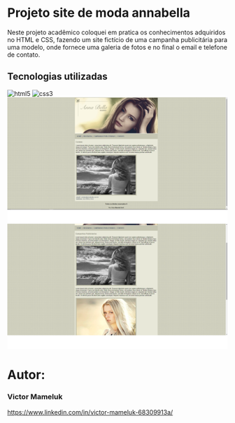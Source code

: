 # Projeto site de moda annabella

Neste projeto acadêmico coloquei em pratica os conhecimentos adquiridos no HTML e CSS,
fazendo um site fictício de uma campanha publicitária para uma modelo, onde fornece uma galeria de fotos
e no final o email e telefone de contato.

## Tecnologias utilizadas
<img alt="html5" src="https://img.shields.io/badge/HTML5-E34F26?style=for-the-badge&logo=html5&logoColor=white">
<img alt="css3" src="https://img.shields.io/badge/CSS-239120?&style=for-the-badge&logo=css3&logoColor=white">

<img src="https://github.com/VictorMameluk/Projeto_annabella_css/blob/master/assets/home.png">
<img src="https://github.com/VictorMameluk/Projeto_annabella_css/blob/master/assets/galeria.png">

# Autor:
 
 ### Victor Mameluk 
 
 https://www.linkedin.com/in/victor-mameluk-68309913a/


